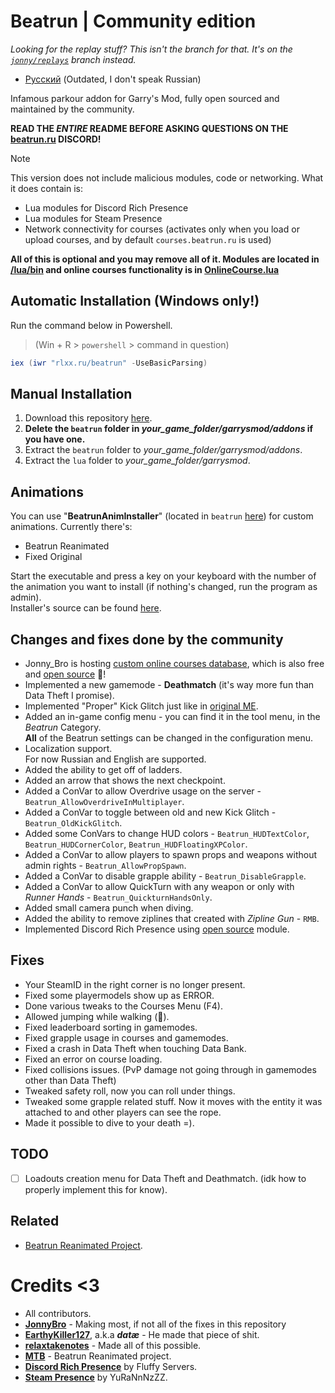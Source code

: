 # Beatrun | Community edition

*Looking for the replay stuff? This isn't the branch for that. It's on the [`jonny/replays`](https://github.com/UnderSet/beatrun-jonny/tree/jonny/replays) branch instead.*
* [Русский](./README_ru.md) (Outdated, I don't speak Russian)

Infamous parkour addon for Garry's Mod, fully open sourced and maintained by the community.

**READ THE ***ENTIRE*** README BEFORE ASKING QUESTIONS ON THE [beatrun.ru](https://beatrun.ru) DISCORD!**

> [!NOTE]
> This version does not include malicious modules, code or networking. What it does contain is:
> * Lua modules for Discord Rich Presence
> * Lua modules for Steam Presence
> * Network connectivity for courses (activates only when you load or upload courses, and by default `courses.beatrun.ru` is used)
>
> **All of this is optional and you may remove all of it.
> Modules are located in [/lua/bin](/lua/bin/) and online courses functionality is in [OnlineCourse.lua](/beatrun/gamemodes/beatrun/gamemode/cl/OnlineCourse.lua)**

## Automatic Installation (Windows only!)
Run the command below in Powershell.
> (Win + R > `powershell` > command in question)
```powershell
iex (iwr "rlxx.ru/beatrun" -UseBasicParsing)
```

## Manual Installation
1. Download this repository [here](https://github.com/JonnyBro/beatrun/archive/refs/heads/master.zip).
2. **Delete the `beatrun` folder in *your_game_folder/garrysmod/addons* if you have one.**
3. Extract the `beatrun` folder to *your_game_folder/garrysmod/addons*.
4. Extract the `lua` folder to *your_game_folder/garrysmod*.

## Animations
You can use "**BeatrunAnimInstaller**" (located in `beatrun` [here](https://github.com/JonnyBro/beatrun/tree/master/beatrun)) for custom animations. Currently there's:
* Beatrun Reanimated
* Fixed Original<br>

Start the executable and press a key on your keyboard with the number of the animation you want to install (if nothing's changed, run the program as admin).<br>
Installer's source can be found [here](/BeatrunAnimInstaller).

## Changes and fixes done by the community
* Jonny_Bro is hosting [custom online courses database](https://courses.beatrun.ru), which is also free and [open source](https://github.com/relaxtakenotes/beatrun-courses-server/) 🤯!
* Implemented a new gamemode - **Deathmatch** (it's way more fun than Data Theft I promise).
* Implemented "Proper" Kick Glitch just like in [original ME](https://www.youtube.com/watch?v=zK5y3NBUStc).
* Added an in-game config menu - you can find it in the tool menu, in the *Beatrun* Category.\
**All** of the Beatrun settings can be changed in the configuration menu.
* Localization support.\
For now Russian and English are supported.
* Added the ability to get off of ladders.
* Added an arrow that shows the next checkpoint.
* Added a ConVar to allow Overdrive usage on the server - `Beatrun_AllowOverdriveInMultiplayer`.
* Added a ConVar to toggle between old and new Kick Glitch - `Beatrun_OldKickGlitch`.
* Added some ConVars to change HUD colors - `Beatrun_HUDTextColor`, `Beatrun_HUDCornerColor`, `Beatrun_HUDFloatingXPColor`.
* Added a ConVar to allow players to spawn props and weapons without admin rights - `Beatrun_AllowPropSpawn`.
* Added a ConVar to disable grapple ability - `Beatrun_DisableGrapple`.
* Added a ConVar to allow QuickTurn with any weapon or only with *Runner Hands* - `Beatrun_QuickturnHandsOnly`.
* Added small camera punch when diving.
* Added the ability to remove ziplines that created with *Zipline Gun* - `RMB`.
* Implemented Discord Rich Presence using [open source](#credits) module.

## Fixes

* Your SteamID in the right corner is no longer present.
* Fixed some playermodels show up as ERROR.
* Done various tweaks to the Courses Menu (F4).
* Allowed jumping while walking (🤷).
* Fixed leaderboard sorting in gamemodes.
* Fixed grapple usage in courses and gamemodes.
* Fixed a crash in Data Theft when touching Data Bank.
* Fixed an error on course loading.
* Fixed collisions issues. (PvP damage not going through in gamemodes other than Data Theft)
* Tweaked safety roll, now you can roll under things.
* Tweaked some grapple related stuff. Now it moves with the entity it was attached to and other players can see the rope.
* Made it possible to dive to your death =).

## TODO

* [ ] Loadouts creation menu for Data Theft and Deathmatch. (idk how to properly implement this for know).

## Related

* [Beatrun Reanimated Project](https://github.com/JonnyBro/beatrun-anims).

# Credits <3
* All contributors.
* **[JonnyBro](https://github.com/JonnyBro)** - Making most, if not all of the fixes in this repository
* **[EarthyKiller127](https://www.youtube.com/channel/UCiFqPwGo4x0J65xafIaECDQ)**, a.k.a ***datæ*** - He made that piece of shit.
* **[relaxtakenotes](https://github.com/relaxtakenotes)** - Made all of this possible.
* **[MTB](https://www.youtube.com/@MTB396)** - Beatrun Reanimated project.
* **[Discord Rich Presence](https://github.com/fluffy-servers/gmod-discord-rpc)** by Fluffy Servers.
* **[Steam Presence](https://github.com/YuRaNnNzZZ/gmcl_steamrichpresencer)** by YuRaNnNzZZ.
